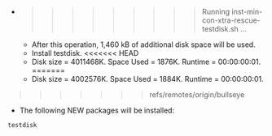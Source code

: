 * >>>>>>>>> Running inst-min-con-xtra-rescue-testdisk.sh ...
  * After this operation, 1,460 kB of additional disk space will be used.
  * Install testdisk.
<<<<<<< HEAD
  * Disk size = 4011468K. Space Used = 1876K. Runtime = 00:00:00:01.
=======
  * Disk size = 4002576K. Space Used = 1884K. Runtime = 00:00:00:01.
>>>>>>> refs/remotes/origin/bullseye
  * The following NEW packages will be installed:
  ```bash
testdisk
  ```
